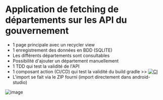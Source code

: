 # Application de fetching de départements sur les API du gouvernement

- 1 page principale avec un recycler view
- 1 enregistrement des données en BDD (SQLITE)
- Les différents départements sont consultables
- Possibilité d'ajouter un département manuellement
- 1 TDD qui test la validité de l'API
- 1 composant action (CI/CD) qui test la validité du build gradle >> [![CI](https://github.com/NunesClement/AlessiaKotlinApp/actions/workflows/blank.yml/badge.svg)](https://github.com/NunesClement/AlessiaKotlinApp/actions/workflows/blank.yml)
- L'import se fait via le ZIP fourni (import directement dans android-studio)

![image](https://user-images.githubusercontent.com/22559721/122263859-322c8100-ced7-11eb-8ed9-f4c784ba116b.png)


